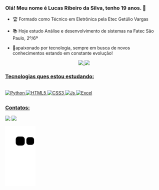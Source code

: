 ### Olá! Meu nome é Lucas Ribeiro da Silva, tenho 19 anos. 👋

- 🏆 Formado como Técnico em Eletrônica pela Etec Getúlio Vargas
- 📚 Hoje estudo Análise e desenvolvimento de sistemas na Fatec São Paulo, 2º/6º

- 💙apaixonado por tecnologia, sempre em busca de novos conhecimentos estando em constante evolução!

<div align="center">
  <a href="https://github.com/Lucas-Ribeiro-Da-Silva">
  <img height="180em" src="https://github-readme-stats.vercel.app/api?username=Lucas-Ribeiro-Da-Silva&show_icons=true&theme=highcontrast&include_all_commits=true&count_private=true"/>
  <img height="180em" src="https://github-readme-stats.vercel.app/api/top-langs/?username=Lucas-Ribeiro-Da-Silva&layout=compact&langs_count=7&theme=highcontrast"/>
</div>
 

 ### Tecnologias ques estou estudando:

<div style="display: inline_block"><br>
  <img alt="Python" src="https://img.shields.io/badge/Python-3776AB?style=for-the-badge&logo=python&logoColor=white">
  <img alt="HTML5" src="https://img.shields.io/badge/HTML5-E34F26?style=for-the-badge&logo=html5&logoColor=white">
  <img alt="CSS3" src="https://img.shields.io/badge/CSS3-1572B6?style=for-the-badge&logo=css3&logoColor=white">
  <img alt="Js" src="https://img.shields.io/badge/JavaScript-F7DF1E?style=for-the-badge&logo=javascript&logoColor=black">
  <img alt="Excel" src="https://img.shields.io/badge/Microsoft_Excel-217346?style=for-the-badge&logo=microsoft-excel&logoColor=white">
</div>
  
  ##
 
<div> 
  
### Contatos:
  <a href = "mailto:lrds37580@gmail.com"><img src="https://img.shields.io/badge/-Gmail-%23333?style=for-the-badge&logo=gmail&logoColor=white" target="_blank"></a>
  <a href="https://www.linkedin.com/in/lucas-ribeiro-da-silva-777b85231/" target="_blank"><img src="https://img.shields.io/badge/-LinkedIn-%230077B5?style=for-the-badge&logo=linkedin&logoColor=white" target="_blank"></a> 

  
![snake gif](https://github.com/Lucas-Ribeiro-Da-Silva/Lucas-Ribeiro-Da-Silva/blob/output/github-contribution-grid-snake.svg)
  
  
